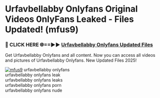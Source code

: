 # Urfavbellabby Onlyfans Original Videos 0nlyFans Leaked - Files Updated! (mfus9)

<h3>🔴 CLICK HERE 🌐==►► <a href="https://tinyurl.com/3hn5wdd3" rel="nofollow">Urfavbellabby Onlyfans Updated Files</a></h3>

Get Urfavbellabby Onlyfans and all content. Now you can access all videos and pictures of Urfavbellabby Onlyfans. New Updated Files 2025!

[![mfus9](https://i.imgur.com/4HnBqBT.gif)](https://tinyurl.com/3hn5wdd3)
urfavbellabby onlyfans<br>
urfavbellabby onlyfans leak<br>
urfavbellabby onlyfans leaks<br>
urfavbellabby onlyfans porn<br>
urfavbellabby onlyfans nude